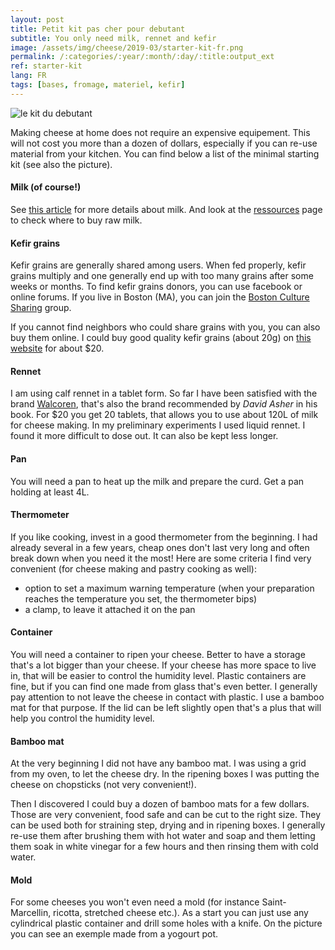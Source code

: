 ```yaml
---
layout: post
title: Petit kit pas cher pour debutant
subtitle: You only need milk, rennet and kefir
image: /assets/img/cheese/2019-03/starter-kit-fr.png
permalink: /:categories/:year/:month/:day/:title:output_ext
ref: starter-kit
lang: FR
tags: [bases, fromage, materiel, kefir]
---
```


![le kit du debutant]({{site.baseurl}}/assets/img/cheese/2019-03/starter-kit-fr.png)

<!--excerpt.start-->
Making cheese at home does not require an expensive equipement. This will not cost you more than a dozen of dollars, especially if you can re-use material from your kitchen. You can find below a list of the minimal starting kit (see also the picture).<!--excerpt.end-->


#### Milk (of course!)
See [this article]({{site.baseurl}}/2019/03/02/raw-milk.html) for more details about milk. And look at the [ressources]({{site.baseurl}}/resources/) page to check where to buy raw milk.


#### Kefir grains
Kefir grains are generally shared among users. When fed properly, kefir grains multiply and one generally end up with too many grains after some weeks or months. To find kefir grains donors, you can use facebook or online forums. If you live in Boston (MA), you can join the [Boston Culture Sharing](https://www.facebook.com/groups/690690167622698/) group.

If you cannot find neighbors who could share grains with you, you can also buy them online. I could buy good quality kefir grains (about 20g) on [this website](https://www.thecheesemaker.com/) for about $20.


#### Rennet
I am using calf rennet in a tablet form.
So far I have been satisfied with the brand [Walcoren](https://www.thecheesemaker.com/walcoren-dry-calf-rennet-tablets/), that's also the brand recommended by *David Asher* in his book. For $20 you get 20 tablets, that allows you to use about 120L of milk for cheese making.
In my preliminary experiments I used liquid rennet. I found it more difficult to dose out. It can also be kept less longer.


#### Pan 
You will need a pan to heat up the milk and prepare the curd. Get a pan holding at least 4L.


#### Thermometer
If you like cooking, invest in a good thermometer from the beginning. I had already several in a few years, cheap ones don't last very long and often break down when you need it the most!
Here are some criteria I find very convenient (for cheese making and pastry cooking as well):
- option to set a maximum warning temperature (when your preparation reaches the temperature you set, the thermometer bips)
- a clamp, to leave it attached it on the pan


#### Container
You will need a container to ripen your cheese. Better to have a storage that's a lot bigger than your cheese. If your cheese has more space to live in, that will be easier to control the humidity level.
Plastic containers are fine, but if you can find one made from glass that's even better. I generally pay attention to not leave the cheese in contact with plastic. I use a bamboo mat for that purpose.
If the lid can be left slightly open that's a plus that will help you control the humidity level.


#### Bamboo mat
At the very beginning I did not have any bamboo mat. I was using a grid from my oven, to let the cheese dry. In the ripening boxes I was putting the cheese on chopsticks (not very convenient!).

Then I discovered I could buy a dozen of bamboo mats for a few dollars. Those are very convenient, food safe and can be cut to the right size. They can be used both for straining step, drying and in ripening boxes. I generally re-use them after brushing them with hot water and soap and them letting them soak in white vinegar for a few hours and then rinsing them with cold water.


#### Mold
For some cheeses you won't even need a mold (for instance Saint-Marcellin, ricotta, stretched cheese etc.). As a start you can just use any cylindrical plastic container and drill some holes with a knife. On the picture you can see an exemple made from a yogourt pot.






